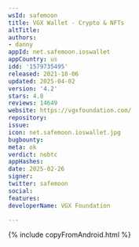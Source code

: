 ```yaml
---
wsId: safemoon
title: VGX Wallet - Crypto & NFTs
altTitle: 
authors:
- danny
appId: net.safemoon.ioswallet
appCountry: us
idd: '1579735495'
released: 2021-10-06
updated: 2025-04-02
version: '4.2'
stars: 4.8
reviews: 14649
website: https://vgxfoundation.com/
repository: 
issue: 
icon: net.safemoon.ioswallet.jpg
bugbounty: 
meta: ok
verdict: nobtc
appHashes: 
date: 2025-02-26
signer: 
twitter: safemoon
social: 
features: 
developerName: VGX Foundation

---
```


{% include copyFromAndroid.html %}
